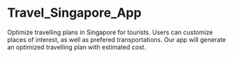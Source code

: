 # Travel_Singapore_App

Optimize travelling plans in Singapore for tourists. Users can customize places of interest, as well as prefered transportations. Our app will generate an optimized travelling plan with estimated cost.
